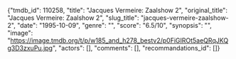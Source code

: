 {"tmdb_id": 110258, "title": "Jacques Vermeire: Zaalshow 2", "original_title": "Jacques Vermeire: Zaalshow 2", "slug_title": "jacques-vermeire-zaalshow-2", "date": "1995-10-09", "genre": "", "score": "6.5/10", "synopsis": "", "image": "https://image.tmdb.org/t/p/w185_and_h278_bestv2/p0FiGIROt5aeQRqJKQg3D3zxuPu.jpg", "actors": [], "comments": [], "recommandations_id": []}
